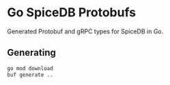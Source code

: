 # Go SpiceDB Protobufs

Generated Protobuf and gRPC types for SpiceDB in Go.

## Generating

```sh
go mod download
buf generate ..
```
